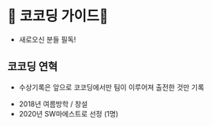 # 💖 코코딩 가이드💖 
- 새로오신 분들 필독!




## 코코딩 연혁
* 수상기록은 앞으로 코코딩에서만 팀이 이루어져 출전한 것만 기록

- 2018년 여름방학 / 창설
- 2020년 SW마에스트로 선정 (1명)






